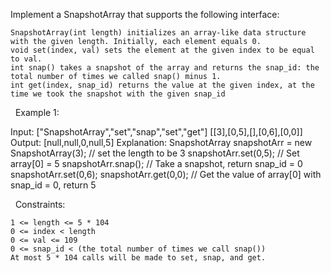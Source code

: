 Implement a SnapshotArray that supports the following interface:


	SnapshotArray(int length) initializes an array-like data structure with the given length. Initially, each element equals 0.
	void set(index, val) sets the element at the given index to be equal to val.
	int snap() takes a snapshot of the array and returns the snap_id: the total number of times we called snap() minus 1.
	int get(index, snap_id) returns the value at the given index, at the time we took the snapshot with the given snap_id


 
Example 1:

Input: ["SnapshotArray","set","snap","set","get"]
[[3],[0,5],[],[0,6],[0,0]]
Output: [null,null,0,null,5]
Explanation: 
SnapshotArray snapshotArr = new SnapshotArray(3); // set the length to be 3
snapshotArr.set(0,5);  // Set array[0] = 5
snapshotArr.snap();  // Take a snapshot, return snap_id = 0
snapshotArr.set(0,6);
snapshotArr.get(0,0);  // Get the value of array[0] with snap_id = 0, return 5

 
Constraints:


	1 <= length <= 5 * 104
	0 <= index < length
	0 <= val <= 109
	0 <= snap_id < (the total number of times we call snap())
	At most 5 * 104 calls will be made to set, snap, and get.

